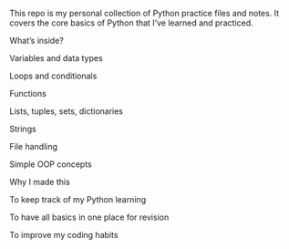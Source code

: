 This repo is my personal collection of Python practice files and notes.
It covers the core basics of Python that I’ve learned and practiced.

What’s inside?

Variables and data types

Loops and conditionals

Functions

Lists, tuples, sets, dictionaries

Strings

File handling

Simple OOP concepts

Why I made this

To keep track of my Python learning

To have all basics in one place for revision

To improve my coding habits
